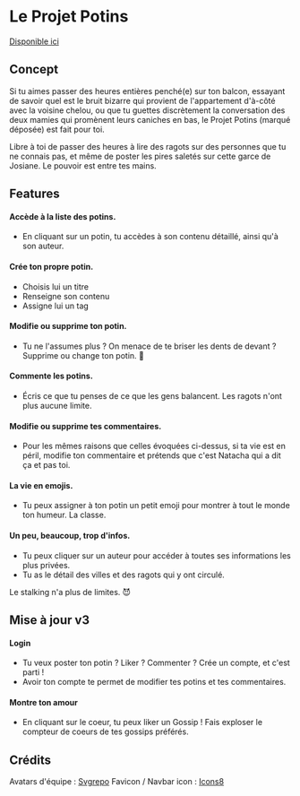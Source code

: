 # Le Projet Potins
[Disponible ici](https://projet-potin.herokuapp.com/)


## Concept

Si tu aimes passer des heures entières penché(e) sur ton balcon, essayant de savoir quel est le bruit bizarre qui provient de l'appartement d'à-côté avec la voisine chelou, 
ou que tu guettes discrètement la conversation des deux mamies qui promènent leurs caniches en bas, le Projet Potins (marqué déposée) est fait pour toi.

Libre à toi de passer des heures à lire des ragots sur des personnes que tu ne connais pas, et même de poster les pires saletés sur cette garce de Josiane.
Le pouvoir est entre tes mains.


## Features

#### Accède à la liste des potins.
- En cliquant sur un potin, tu accèdes à son contenu détaillé, ainsi qu'à son auteur.

#### Crée ton propre potin.
- Choisis lui un titre
- Renseigne son contenu
- Assigne lui un tag

#### Modifie ou supprime ton potin.
- Tu ne l'assumes plus ? On menace de te briser les dents de devant ? Supprime ou change ton potin. 🤫

#### Commente les potins.
- Écris ce que tu penses de ce que les gens balancent. Les ragots n'ont plus aucune limite.

#### Modifie ou supprime tes commentaires.
- Pour les mêmes raisons que celles évoquées ci-dessus, si ta vie est en péril, modifie ton commentaire et prétends que c'est Natacha qui a dit ça et pas toi.

#### La vie en emojis.
- Tu peux assigner à ton potin un petit emoji pour montrer à tout le monde ton humeur. La classe.


#### Un peu, beaucoup, trop d'infos.
- Tu peux cliquer sur un auteur pour accéder à toutes ses informations les plus privées.
- Tu as le détail des villes et des ragots qui y ont circulé.


Le stalking n'a plus de limites. 😈


## Mise à jour v3


#### Login
- Tu veux poster ton potin ? Liker ? Commenter ? Crée un compte, et c'est parti !
- Avoir ton compte te permet de modifier tes potins et tes commentaires.


#### Montre ton amour
- En cliquant sur le coeur, tu peux liker un Gossip ! Fais exploser le compteur de coeurs de tes gossips préférés.



## Crédits

Avatars d'équipe : [Svgrepo](https://www.svgrepo.com)
Favicon / Navbar icon : [Icons8](https://icons8.com/icon/63699/skull-crossbones)